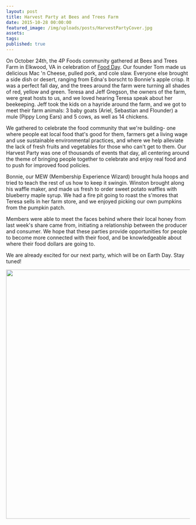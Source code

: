 ```yaml
---
layout: post
title: Harvest Party at Bees and Trees Farm
date: 2015-10-28 00:00:00
featured_image: /img/uploads/posts/HarvestPartyCover.jpg
assets:
tags:
published: true
---
```


<div class="editable"><p>On October 24th, the 4P Foods community gathered at Bees and Trees Farm in Elkwood, VA in celebration of&nbsp;<a target="_blank" href="http://www.foodday.org/">Food Day</a>. Our founder Tom made us delicious Mac 'n Cheese, pulled pork, and cole slaw. Everyone else brought a side dish or desert, ranging from Edna's borscht to Bonnie's apple crisp. It was a perfect fall day, and the trees around the farm were turning all shades of red, yellow and green. Teresa and Jeff Gregson, the owners of the farm, were great hosts to us, and we loved hearing Teresa speak about her beekeeping. Jeff took the kids on a hayride around the farm, and we got to meet their farm animals: 3&nbsp;baby goats (Ariel, Sebastian and Flounder) a mule (Pippy Long Ears) and 5 cows, as well as 14 chickens.</p><p>We gathered to celebrate the food community that we're building- one where people eat local food that's good for them, farmers get a living wage and use sustainable environmental practices, and where we help alleviate the lack of fresh fruits and vegetables for those who can't get to them. Our Harvest Party was one of thousands of events that day, all centering around the theme of bringing people together to celebrate and enjoy real food and to push for improved food policies.</p><p>Bonnie, our MEW (Membership Experience Wizard) brought hula hoops and tried to teach the rest of us how to keep it swingin. Winston brought along his waffle maker, and made us fresh to order sweet potato waffles with blueberry maple syrup. We had a fire pit going to roast the s'mores that Teresa sells in her farm store, and we enjoyed picking our own pumpkins from the pumpkin patch.</p><p>Members were able to meet the faces behind where their local honey from last week's share came from, initiating a relationship between the producer and consumer. We hope that these parties provide opportunities for people to become more connected with their food, and be knowledgeable about where their food dollars are going to.</p><p>We are already excited for our next party, which will be on Earth Day. Stay tuned!</p><p><img src="/uploads/harvestpartypulledpork.jpg" width="1024" height="682" /></p></div>